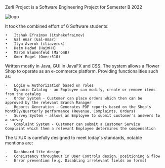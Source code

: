 Zerli Project is a Software Engineering Project for Semester B 2022


![logo](https://user-images.githubusercontent.com/98986926/178099578-f406206d-4d2c-4b6a-8e61-4eda448b45b2.png)



It took the combined effort of 6 Software students:

	•	Itshak Efraimov (itshakefraimov)
	•	Gal Amar (Gal-Amar)
	•	Ilya Averuk (iliaveruk)
	•	Haim Hadad (HaimHH)
	•	Marom Blumenfeld (MaromB)
	•	Omer Rogel (Omerr510)

Written mostly in Java, GUI in JavaFX and CSS.
The system allows a Flower Shop to operate as an e-commerce platform. Providing functionalities such as:

	-	Login & Authorization based on roles
	-	Dynamic Catalog - an Employee can modify, create or remove items from the catalog
	-	Order System - Customer can place orders which then can be approved by the relevant Branch Manager
	-	Reports Generation - Generates PDF reports based on the Shop's Monthly/Quarterly performance (Revenue, Complaints, Orders)
	-	Survey System - allows an Employee to submit customer's answers to a survey
	-	Complaint System - Customer can submit a Customer Service Complaint which then a relevant Employee determines the compensation

The UI/UX is carefully designed to meet today's standards, notable mentions are:

	-	Dashboard like design
	-	Consistency throughout in User Controls design, positioning & flow
	-	Error prevention (e.g. Disabling irrelevant fields on forms)


